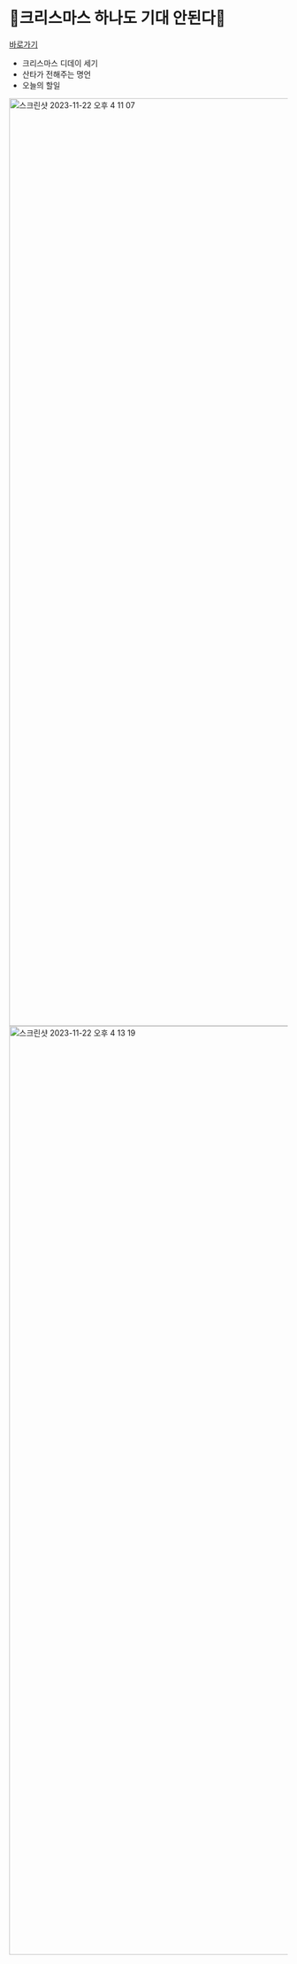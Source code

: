 # 🎅크리스마스 하나도 기대 안된다🎄
[바로가기](https://nagosoo.github.io/im-not-looking-forward-to-Christmas/)
- 크리스마스 디데이 세기
- 산타가 전해주는 명언
- 오늘의 할일
<img width="1677" alt="스크린샷 2023-11-22 오후 4 11 07" src="https://github.com/nagosoo/im-not-looking-forward-to-Christmas/assets/82588344/ac592c50-0467-4788-94c8-ca6c073538fb">
<img width="1679" alt="스크린샷 2023-11-22 오후 4 13 19" src="https://github.com/nagosoo/im-not-looking-forward-to-Christmas/assets/82588344/2c76bece-8f98-4df2-be5b-9151ab236d99">
